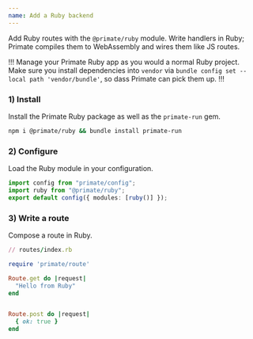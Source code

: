 ```yaml
---
name: Add a Ruby backend
---
```


Add Ruby routes with the `@primate/ruby` module. Write handlers in Ruby; Primate
compiles them to WebAssembly and wires them like JS routes.

!!!
Manage your Primate Ruby app as you would a normal Ruby project. Make sure you
install dependencies into `vendor` via
`bundle config set --local path 'vendor/bundle'`, so dass Primate can pick them
up.
!!!

### 1) Install

Install the Primate Ruby package as well as the `primate-run` gem.

```sh
npm i @primate/ruby && bundle install primate-run
```

### 2) Configure

Load the Ruby module in your configuration.

```ts
import config from "primate/config";
import ruby from "@primate/ruby";
export default config({ modules: [ruby()] });
```

### 3) Write a route

Compose a route in Ruby.

```rb
// routes/index.rb

require 'primate/route'

Route.get do |request|
  "Hello from Ruby"
end


Route.post do |request|
  { ok: true }
end
```
